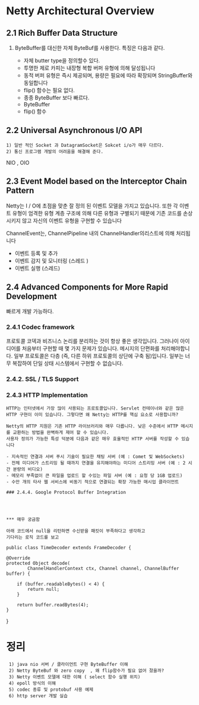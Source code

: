 


# Netty Architectural Overview

## 2.1 Rich Buffer Data Structure

   1) ByteBuffer를 대신한 자체 ByteBuf를 사용한다. 특징은 다음과 같다.
      - 자체 butter type을 정의할수 있다.
      - 투명한 제로 카피는 내장형 복합 버퍼 유형에 의해 달성됩니다
      - 동적 버퍼 유형은 즉시 제공되며, 용량은 필요에 따라 확장되며 StringBuffer와 동일합니다
      - flip() 함수는 필요 없다.
      - 종종 ByteBuffer 보다 빠르다.
      
       * ByteBuffer
       * flip() 함수
       
       
 ## 2.2 Universal Asynchronous I/O API
    1) 일반 적인 Socket 과 DatagramSocket은 Sokcet i/o가 매우 다르다.
    2) 통신 프로그램 개발의 어려움을 해결해 준다.
    
    
    
   NIO , OIO 
   
 ## 2.3 Event Model based on the Interceptor Chain Pattern
   Netty는 I / O에 초점을 맞춘 잘 정의 된 이벤트 모델을 가지고 있습니다. 또한 각 이벤트 유형이 엄격한 
   유형 계층 구조에 의해 다른 유형과 구별되기 때문에 기존 코드를 손상시키지 않고 자신의 이벤트 유형을 구현할 수 있습니다
   
   ChannelEvent는, ChannelPipeline 내의 ChannelHandler의리스트에 의해 처리됩니다
   
   - 이벤트 등록 및 추가
   - 이벤트 감지 및 모니터링 (스레드 )
   - 이벤트 실행 (스레드)
   
 ## 2.4 Advanced Components for More Rapid Development
   빠르게 개발 가능하다.
   
   ### 2.4.1 Codec framework
   프로토콜 코덱과 비즈니스 논리를 분리하는 것이 항상 좋은 생각입니다. 그러나이 아이디어를 처음부터 구현할 때 몇 가지 문제가 있습니다. 메시지의 단편화를 처리해야합니다. 일부 프로토콜은 다층 (즉, 다른 하위 프로토콜의 상단에 구축 됨)입니다. 일부는 너무 복잡하여 단일 상태 시스템에서 구현할 수 없습니다.
   
   ### 2.4.2. SSL / TLS Support
   
   ### 2.4.3  HTTP Implementation
    HTTP는 인터넷에서 가장 많이 사용되는 프로토콜입니다. Servlet 컨테이너와 같은 많은 HTTP 구현이 이미 있습니다. 그렇다면 왜 Netty는 HTTP를 핵심 요소로 사용합니까?
    
    Netty의 HTTP 지원은 기존 HTTP 라이브러리와 매우 다릅니다. 낮은 수준에서 HTTP 메시지를 교환하는 방법을 완벽하게 제어 할 수 있습니다.
    사용자 정의가 가능한 특성 덕분에 다음과 같은 매우 효율적인 HTTP 서버를 작성할 수 있습니다
      
    - 지속적인 연결과 서버 푸시 기술이 필요한 채팅 서버 (예 : Comet 및 WebSockets)
    - 전체 미디어가 스트리밍 될 때까지 연결을 유지해야하는 미디어 스트리밍 서버 (예 : 2 시간 분량의 비디오)
    - 메모리 부족없이 큰 파일을 업로드 할 수있는 파일 서버 (예 : 요청 당 1GB 업로드)
    - 수만 개의 타사 웹 서비스에 비동기 적으로 연결되는 확장 가능한 매시업 클라이언트
    
    ### 2.4.4. Google Protocol Buffer Integration
    
    
    
    
    *** 매우 궁금함
  
    아래 코드에서 null을 리턴하면 수신받을 패킷이 부족하다고 생각하고
    기다리는 로직 코드를 보고 
  
    public class TimeDecoder extends FrameDecoder {

    @Override
    protected Object decode(
            ChannelHandlerContext ctx, Channel channel, ChannelBuffer buffer) {
            
        if (buffer.readableBytes() < 4) {
            return null; 
        }
        
        return buffer.readBytes(4);
    }
  }
  
  
    
   # 정리
     1) java nio 서버 / 클라이언트 구현 ByteBuffer 이해
     2) Netty ByteBuf 와 zero copy  , 왜 flip함수가 필요 없어 졌을까?
     3) Netty 이벤트 모델에 대한 이해 ( select 함수 실행 위치)
     4) epoll 방식의 이해
     5) codec 종류 및 protobuf 사용 예제
     6) http server 개발 실습
     
     
    
    
   
